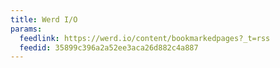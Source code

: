 ```yaml
---
title: Werd I/O
params:
  feedlink: https://werd.io/content/bookmarkedpages?_t=rss
  feedid: 35899c396a2a52ee3aca26d882c4a887
---
```

